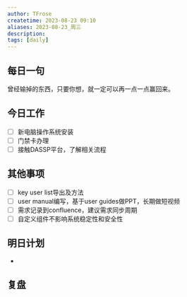 ```yaml
---
author: TFrose
createtime: 2023-08-23 09:10
aliases: 2023-08-23_周三
description:
tags: [daily]
---
```


## 每日一句
曾经输掉的东西，只要你想，就一定可以再一点一点赢回来。

## 今日工作
- [ ] 新电脑操作系统安装
- [ ] 门禁卡办理
- [ ] 接触DASSP平台，了解相关流程

## 其他事项
- [ ] key user list导出及方法
- [ ] user manual编写，基于user guides做PPT，长期做短视频
- [ ] 需求记录到confluence，建议需求同步周期
- [ ] 自定义组件不影响系统稳定性和安全性

## 明日计划
- 

## 复盘

